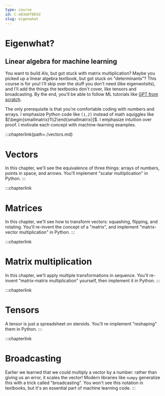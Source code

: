 ```yaml
---
type: course
id: C-a63ebf065d
slug: eigenwhat
---
```


# Eigenwhat?

## Linear algebra for machine learning

You want to build AIs,
but got stuck with matrix multiplication?
Maybe you picked up a linear algebra textbook, but got stuck on "determinants"?
This course is for you!
I'll skip over the stuff you don't need (like eigenwotsits),
and I'll add the things the textbooks don't cover, like tensors and broadcasting.
By the end, you'll be able to follow ML tutorials like [GPT from scratch](https://www.youtube.com/watch?v=kCc8FmEb1nY).

The only prerequisite is that you’re comfortable coding with numbers and arrays.
I emphasize Python code like `[1,2]` instead of math squiggles like $[\begin{smallmatrix}1\\2\end{smallmatrix}]$.
I emphasize intuition over proof.
I motivate each concept with machine-learning examples.

:::chapterlink{path=./vectors.md}
# Vectors

In this chapter, we'll see the equivalence of three things:
arrays of numbers, points in space, and arrows.
You'll implement "scalar multiplication" in Python.
:::

:::chapterlink
# Matrices

In this chapter, we'll see how to transform vectors:
squashing, flipping, and rotating.
You'll re-invent the concept of a "matrix",
and implement "matrix-vector multiplication" in Python.
:::

:::chapterlink
# Matrix multiplication

In this chapter, we'll apply multiple transformations in sequence.
You'll re-invent "matrix-matrix multiplication" yourself,
then implement it in Python.
:::

:::chapterlink
# Tensors

A tensor is just a spreadsheet on steroids.
You'll re-implement "reshaping" them in Python.
:::

:::chapterlink
# Broadcasting

Earlier we learned that we could multiply a vector by a number:
rather than giving us an error, it scales the vector!
Modern libraries like `numpy` generalize this with a trick called "broadcasting".
You won't see this notation in textbooks, but it's an essential part of machine learning code.
:::